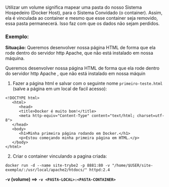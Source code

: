 Utilizar um volume significa mapear uma pasta do nosso Sistema Hospedeiro (Docker Host), para o Sistema Convidado (o container).
Assim, ela é vinculada ao container e mesmo que esse container seja removido, essa pasta permanecerá. Isso faz com que os dados não sejam perdidos.

### Exemplo:

**Situação:** Queremos desenvolver nossa página HTML de forma que ela rode dentro do servidor http Apache, que não está instalado em nossa máquina.

Queremos desenvolver nossa página HTML de forma que ela rode dentro do servidor http Apache , que não está instalado em nossa máquin

1. Fazer a página html e salvar com o seguinte nome `primeiro-teste.html` (salve a página em um local de facil acesso):
```
<!DOCTYPE html>
   <html>
      <head>
      <title>Docker é muito bom!</title>
      <meta http-equiv="Content-Type" content="text/html; charset=utf-8">
   </head>
   <body>
      <h1>Minha primeira página rodando em Docker.</h1>
      <p>Estou começando minha primeira página em HTML.</p>
   </body>
</html>
```
2. Criar o container vinculando a pagina criada:
```
docker run -d --name site-trybe2 -p 8881:80 -v "/home/$USER/site-exemplo/:/usr/local/apache2/htdocs/" httpd:2.4
```
**-v (volume) ==> `-v <PASTA-LOCAL>:<PASTA-CONTAINER>`**

